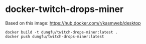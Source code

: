 # docker-twitch-drops-miner

Based on this image: https://hub.docker.com/r/kasmweb/desktop

```
docker build -t dungfu/twitch-drops-miner:latest .
docker push dungfu/twitch-drops-miner:latest
```
